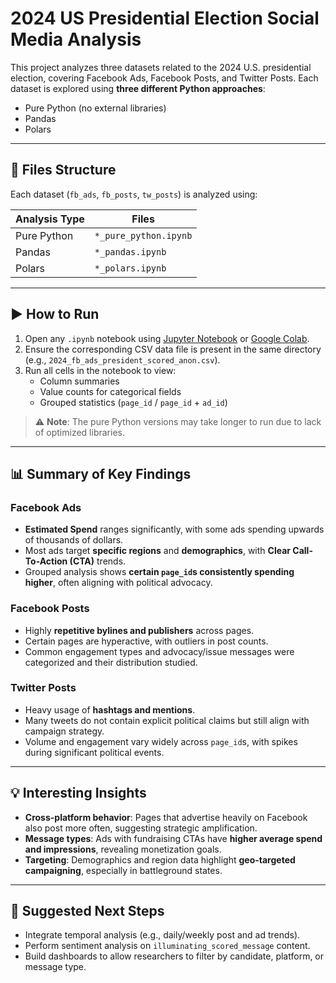 # 2024 US Presidential Election Social Media Analysis

This project analyzes three datasets related to the 2024 U.S. presidential election, covering Facebook Ads, Facebook Posts, and Twitter Posts. Each dataset is explored using **three different Python approaches**:
- Pure Python (no external libraries)
- Pandas
- Polars

---

## 📁 Files Structure

Each dataset (`fb_ads`, `fb_posts`, `tw_posts`) is analyzed using:

| Analysis Type | Files |
|---------------|-------|
| Pure Python | `*_pure_python.ipynb` |
| Pandas | `*_pandas.ipynb` |
| Polars | `*_polars.ipynb` |

---

## ▶️ How to Run

1. Open any `.ipynb` notebook using [Jupyter Notebook](https://jupyter.org/) or [Google Colab](https://colab.research.google.com/).
2. Ensure the corresponding CSV data file is present in the same directory (e.g., `2024_fb_ads_president_scored_anon.csv`).
3. Run all cells in the notebook to view:
   - Column summaries
   - Value counts for categorical fields
   - Grouped statistics (`page_id` / `page_id` + `ad_id`)

> ⚠️ **Note**: The pure Python versions may take longer to run due to lack of optimized libraries.

---

## 📊 Summary of Key Findings

### Facebook Ads
- **Estimated Spend** ranges significantly, with some ads spending upwards of thousands of dollars.
- Most ads target **specific regions** and **demographics**, with **Clear Call-To-Action (CTA)** trends.
- Grouped analysis shows **certain `page_id`s consistently spending higher**, often aligning with political advocacy.

### Facebook Posts
- Highly **repetitive bylines and publishers** across pages.
- Certain pages are hyperactive, with outliers in post counts.
- Common engagement types and advocacy/issue messages were categorized and their distribution studied.

### Twitter Posts
- Heavy usage of **hashtags and mentions**.
- Many tweets do not contain explicit political claims but still align with campaign strategy.
- Volume and engagement vary widely across `page_id`s, with spikes during significant political events.

---

## 💡 Interesting Insights

- **Cross-platform behavior**: Pages that advertise heavily on Facebook also post more often, suggesting strategic amplification.
- **Message types**: Ads with fundraising CTAs have **higher average spend and impressions**, revealing monetization goals.
- **Targeting**: Demographics and region data highlight **geo-targeted campaigning**, especially in battleground states.

---

## 🧠 Suggested Next Steps

- Integrate temporal analysis (e.g., daily/weekly post and ad trends).
- Perform sentiment analysis on `illuminating_scored_message` content.
- Build dashboards to allow researchers to filter by candidate, platform, or message type.
